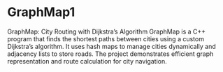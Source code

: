 # GraphMap1
GraphMap: City Routing with Dijkstra’s Algorithm  GraphMap is a C++ program that finds the shortest paths between cities using a custom Dijkstra’s algorithm. It uses hash maps to manage cities dynamically and adjacency lists to store roads. The project demonstrates efficient graph representation and route calculation for city navigation.
